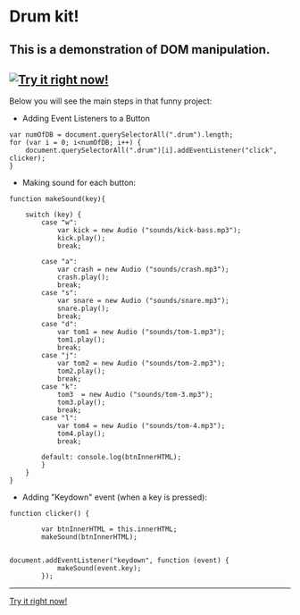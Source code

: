 # Drum kit!
This is a demonstration of DOM manipulation.
--
[![Try it right now!](https://user-images.githubusercontent.com/51089476/132998207-466ccddc-38ac-4e16-b61f-6a64bbf17f00.PNG)](https://drum-kit-project.glitch.me)
--
Below you will see the main steps in that funny project:
- Adding Event Listeners to a Button
```
var numOfDB = document.querySelectorAll(".drum").length;
for (var i = 0; i<numOfDB; i++) {
	document.querySelectorAll(".drum")[i].addEventListener("click", clicker);
}
```
- Making sound for each button:
```
function makeSound(key){

	switch (key) {
		case "w":
			var kick = new Audio ("sounds/kick-bass.mp3");
			kick.play();
			break;
		
		case "a":
			var crash = new Audio ("sounds/crash.mp3");
			crash.play();
			break;
		case "s":
			var snare = new Audio ("sounds/snare.mp3");
			snare.play();
			break;
		case "d":
			var tom1 = new Audio ("sounds/tom-1.mp3");
			tom1.play();
			break;
		case "j":
			var tom2 = new Audio ("sounds/tom-2.mp3");
			tom2.play();
			break;
		case "k":
			tom3  = new Audio ("sounds/tom-3.mp3");
			tom3.play();
			break;
		case "l":
			var tom4 = new Audio ("sounds/tom-4.mp3");
			tom4.play();
			break;

		default: console.log(btnInnerHTML);
		}
	}
}
```
- Adding "Keydown" event (when a key is pressed):
```
function clicker() {

		var btnInnerHTML = this.innerHTML;
		makeSound(btnInnerHTML);


document.addEventListener("keydown", function (event) {
			makeSound(event.key);
		});
```
---
[Try it right now!](https://drum-kit-project.glitch.me)
